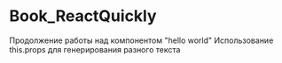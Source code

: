 # Book_ReactQuickly
Продолжение работы над компонентом "hello world"
Использование this.props для генерирования разного текста
